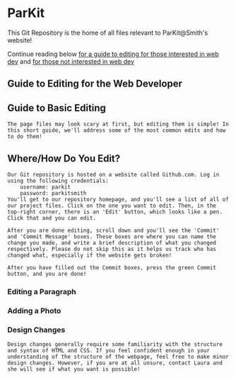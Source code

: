 # ParKit
This Git Repository is the home of all files relevant to ParKit@Smith's website! 

Continue reading below [for a guide to editing for those interested in web dev](#guide-to-editing-for-the-web-developer) and [for those not interested in web dev](#guide-to-basic-editing)

## Guide to Editing for the Web Developer

## Guide to Basic Editing
    The page files may look scary at first, but editing them is simple! In this short guide, we'll address some of the most common edits and how to do them!
## Where/How Do You Edit?
    Our Git repository is hosted on a website called Github.com. Log in using the following credentials:
        username: parkit
        password: parkitsmith
    You'll get to our repository homepage, and you'll see a list of all of our project files. Click on the one you want to edit. Then, in the top-right corner, there is an 'Edit' button, which looks like a pen. Click that and you can edit. 

    After you are done editing, scroll down and you'll see the 'Commit' and 'Commit Message' boxes. These boxes are where you can name the change you made, and write a brief description of what you changed respectively. Please do not skip this as it helps us track who has changed what, especially if the website gets broken!

    After you have filled out the Commit boxes, press the green Commit button, and you are done!
    
### Editing a Paragraph
### Adding a Photo
### Design Changes
    Design changes generally require some familiarity with the structure and syntax of HTML and CSS. If you feel confident enough in your understanding of the structure of the webpage, feel free to make minor design changes. However, if you are at all unsure, contact Laura and she will see if what you want is possible!
